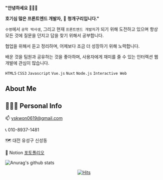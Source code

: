 **"안녕하세요** 👨🏻‍💻

**호기심 많은 프론트엔드 개발자,** 🐸 **청개구리입니다."**

`수영`에서 `공학 박사생`, 그리고 현재 `프론트엔드 개발자`가 되기 위해 도전하고 있으며 항상 모든 것에 질문을 던지고 답을 찾기 위해서 공부합니다. 

협업을 위해서 듣고 정리하며, 어제보다 조금 더 성장하기 위해 노력합니다. 

배운 것을 팀원과 공유하는 것을 좋아하며, 사용자에게 재미를 줄 수 있는 인터렉션 웹 개발에 관심이 많습니다.

`HTML5` `CSS3` `Javascript` `Vue.js` `Nuxt` `Node.js` `Interactive Web`

## About Me

## 🙋🏻‍♂️ Personal Info

📫 yskwon0619@gmail.com

📞 010-8937-1481

🗺️ 대전 유성구 신성동

🎫 Notion [포토폴리오](https://bit.ly/3v0iqDq)

![Anurag's github stats](https://github-readme-stats.vercel.app/api?username=DevFrog92)

<div align=center>

   [![Hits](https://hits.seeyoufarm.com/api/count/incr/badge.svg?url=https%3A%2F%2Fgithub.com%2FDevFrog92&count_bg=%2379C83D&title_bg=%23555555&icon=&icon_color=%23E7E7E7&title=hits&edge_flat=false)](https://hits.seeyoufarm.com)

</div>
